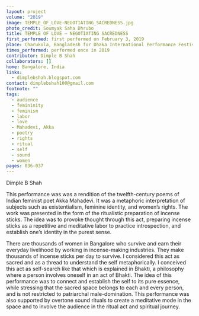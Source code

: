 ```yaml
---
layout: project
volume: "2019"
image: TEMPLE_OF_LOVE-NEGOTIATING_SACREDNESS.jpg
photo_credit: Soumyak Saha Dhrubo
title: TEMPLE OF LOVE – NEGOTIATING SACREDNESS
first_performed: first performed on February 3, 2019
place: Charukola, Bangladesh for Dhaka International Performance Festival 2019, Bangladesh
times_performed: performed once in 2019
contributor: Dimple B Shah
collaborators: []
home: Bangalore, India
links:
  - dimplebshah.blogspot.com
contact: dimplebshah100@gmail.com
footnote: ""
tags:
  - audience
  - femininity
  - feminism
  - labor
  - love
  - Mahadevi, Akka
  - poetry
  - rights
  - ritual
  - self
  - sound
  - women
pages: 036-037
---
```


Dimple B Shah

This performance was was a rendition of the twelfth-century poems of Indian feminist poet Akka Mahadevi. It was a metaphoric interpretation of subjects such as existentialism, feminine identity, and women’s rights. The work was presented in the form of the ritualistic preparation of incense sticks. The idea was to provoke thought through this act, preparing incense sticks as a repetitive and meditative labor to practice introspection, and establish one’s identity in the purest sense.

There are thousands of women in Bangalore who survive and earn their everyday livelihood by working in incense-making industries. They make thousands of incense sticks per day to survive. I considered this act as sacred and as a thread to understand the self metaphorically. I conceived this act as self-search like that which is explained in Bhakti, a philosophy where a person involves oneself in an act of Bhakti. The idea of this performance was to connect and establish the self to its pure essence, while stressing that the sacred space belongs to each and every person, and is not restricted to patriarchal male-domination. This performance was also supported by overtone sound rituals to create a meditative mode in the space and to involve the audience in the ritual act and spiritual journey.
